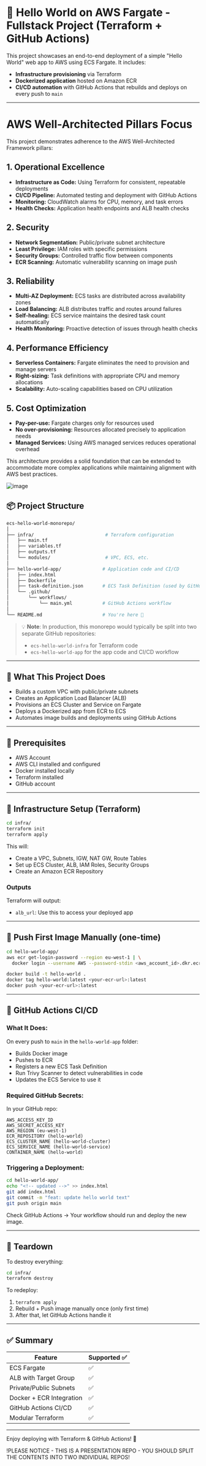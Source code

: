 # 🚀 Hello World on AWS Fargate - Fullstack Project (Terraform + GitHub Actions)

This project showcases an end-to-end deployment of a simple "Hello World" web app to AWS using ECS Fargate. It includes:

* **Infrastructure provisioning** via Terraform
* **Dockerized application** hosted on Amazon ECR
* **CI/CD automation** with GitHub Actions that rebuilds and deploys on every push to `main`

---
# AWS Well-Architected Pillars Focus

This project demonstrates adherence to the AWS Well-Architected Framework pillars:

## 1. Operational Excellence

* **Infrastructure as Code:** Using Terraform for consistent, repeatable deployments
* **CI/CD Pipeline:** Automated testing and deployment with GitHub Actions
* **Monitoring:** CloudWatch alarms for CPU, memory, and task errors
* **Health Checks:** Application health endpoints and ALB health checks

## 2. Security

* **Network Segmentation:** Public/private subnet architecture
* **Least Privilege:** IAM roles with specific permissions
* **Security Groups:** Controlled traffic flow between components
* **ECR Scanning:** Automatic vulnerability scanning on image push

## 3. Reliability

* **Multi-AZ Deployment:** ECS tasks are distributed across availability zones
* **Load Balancing:** ALB distributes traffic and routes around failures
* **Self-healing:** ECS service maintains the desired task count automatically
* **Health Monitoring:** Proactive detection of issues through health checks

## 4. Performance Efficiency

* **Serverless Containers:** Fargate eliminates the need to provision and manage servers
* **Right-sizing:** Task definitions with appropriate CPU and memory allocations
* **Scalability:** Auto-scaling capabilities based on CPU utilization

## 5. Cost Optimization

* **Pay-per-use:** Fargate charges only for resources used
* **No over-provisioning:** Resources allocated precisely to application needs
* **Managed Services:** Using AWS managed services reduces operational overhead

This architecture provides a solid foundation that can be extended to accommodate more complex applications while maintaining alignment with AWS best practices.

![image](https://github.com/user-attachments/assets/e7af94d2-aa30-4b7c-8f08-a1f156ef5a0c)



## 📦 Project Structure

```bash
ecs-hello-world-monorepo/
│
├── infra/                          # Terraform configuration
│   ├── main.tf
│   ├── variables.tf
│   ├── outputs.tf
│   └── modules/                    # VPC, ECS, etc.
│
├── hello-world-app/               # Application code and CI/CD
│   ├── index.html
│   ├── Dockerfile
│   ├── task-definition.json       # ECS Task Definition (used by GitHub Actions)
│   └── .github/
│       └── workflows/
│           └── main.yml           # GitHub Actions workflow
│
└── README.md                      # You're here 🚀
```

> 💡 **Note**: In production, this monorepo would typically be split into two separate GitHub repositories:
>
> * `ecs-hello-world-infra` for Terraform code
> * `ecs-hello-world-app` for the app code and CI/CD workflow

---

## 🎯 What This Project Does

* Builds a custom VPC with public/private subnets
* Creates an Application Load Balancer (ALB)
* Provisions an ECS Cluster and Service on Fargate
* Deploys a Dockerized app from ECR to ECS
* Automates image builds and deployments using GitHub Actions

---

## 🔧 Prerequisites

* AWS Account
* AWS CLI installed and configured
* Docker installed locally
* Terraform installed
* GitHub account

---

## 🧱 Infrastructure Setup (Terraform)

```bash
cd infra/
terraform init
terraform apply
```

This will:

* Create a VPC, Subnets, IGW, NAT GW, Route Tables
* Set up ECS Cluster, ALB, IAM Roles, Security Groups
* Create an Amazon ECR Repository

### Outputs

Terraform will output:

* `alb_url`: Use this to access your deployed app

---

## 🐳 Push First Image Manually (one-time)

```bash
cd hello-world-app/
aws ecr get-login-password --region eu-west-1 | \
  docker login --username AWS --password-stdin <aws_account_id>.dkr.ecr.eu-west-1.amazonaws.com

docker build -t hello-world .
docker tag hello-world:latest <your-ecr-url>:latest
docker push <your-ecr-url>:latest
```

---

## 🔁 GitHub Actions CI/CD

### What It Does:

On every push to `main` in the `hello-world-app` folder:

* Builds Docker image
* Pushes to ECR
* Registers a new ECS Task Definition
* Run Trivy Scanner to detect vulnerabilities in code
* Updates the ECS Service to use it

### Required GitHub Secrets:

In your GitHub repo:

```
AWS_ACCESS_KEY_ID
AWS_SECRET_ACCESS_KEY
AWS_REGION (eu-west-1)
ECR_REPOSITORY (hello-world)
ECS_CLUSTER_NAME (hello-world-cluster)
ECS_SERVICE_NAME (hello-world-service)
CONTAINER_NAME (hello-world)
```

### Triggering a Deployment:

```bash
cd hello-world-app/
echo "<!-- updated -->" >> index.html
git add index.html
git commit -m "feat: update hello world text"
git push origin main
```

Check GitHub Actions → Your workflow should run and deploy the new image.

---

## 🧹 Teardown

To destroy everything:

```bash
cd infra/
terraform destroy
```

To redeploy:

1. `terraform apply`
2. Rebuild + Push image manually once (only first time)
3. After that, let GitHub Actions handle it

---

## ✅ Summary

| Feature                  | Supported ✅ |
| ------------------------ | ----------- |
| ECS Fargate              | ✅           |
| ALB with Target Group    | ✅           |
| Private/Public Subnets   | ✅           |
| Docker + ECR Integration | ✅           |
| GitHub Actions CI/CD     | ✅           |
| Modular Terraform        | ✅           |

---

Enjoy deploying with Terraform & GitHub Actions! 🎉

!PLEASE NOTICE - THIS IS A PRESENTATION REPO - YOU SHOULD SPLIT THE CONTENTS INTO TWO INDIVIDUAL REPOS!
